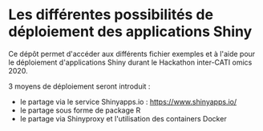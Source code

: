 # Les différentes possibilités de déploiement des applications Shiny

Ce dépôt permet d'accéder aux différents fichier exemples et à l'aide pour le déploiement d'applications Shiny durant le Hackathon inter-CATI omics 2020.

3 moyens de déploiement seront introduit : 

- le partage via le service Shinyapps.io : https://www.shinyapps.io/
- le partage sous forme de package R
- le partage via Shinyproxy et l'utilisation des containers Docker


